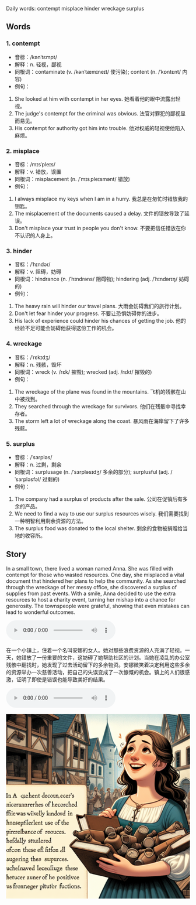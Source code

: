 Daily words: contempt misplace hinder wreckage surplus

## Words
### 1. contempt
- 音标：/kənˈtɛmpt/ <span style="cursor: pointer;" onclick="document.getElementById('audio-player-1').play()"><i class="fas fa-volume-up"></i></span>
<audio id="audio-player-1" src="audios/words/contempt.mp3" style="display:none;"></audio>
- 解释：n. 轻视，鄙视
- 同根词：contaminate (v. /kənˈtæmɪneɪt/ 使污染); content (n. /ˈkɒntɛnt/ 内容)
- 例句：
1. She looked at him with contempt in her eyes. 
她看着他的眼中流露出轻视。 
2. The judge's contempt for the criminal was obvious. 
法官对罪犯的鄙视显而易见。 
3. His contempt for authority got him into trouble. 
他对权威的轻视使他陷入麻烦。

### 2. misplace
- 音标：/mɪsˈpleɪs/ <span style="cursor: pointer;" onclick="document.getElementById('audio-player-2').play()"><i class="fas fa-volume-up"></i></span>
<audio id="audio-player-2" src="audios/words/misplace.mp3" style="display:none;"></audio>
- 解释：v. 错放，误置
- 同根词：misplacement (n. /ˈmɪsˌpleɪsmənt/ 错放)
- 例句：
1. I always misplace my keys when I am in a hurry. 
我总是在匆忙时错放我的钥匙。 
2. The misplacement of the documents caused a delay. 
文件的错放导致了延误。 
3. Don't misplace your trust in people you don't know. 
不要把信任错放在你不认识的人身上。

### 3. hinder
- 音标：/ˈhɪndər/ <span style="cursor: pointer;" onclick="document.getElementById('audio-player-3').play()"><i class="fas fa-volume-up"></i></span>
<audio id="audio-player-3" src="audios/words/hinder.mp3" style="display:none;"></audio>
- 解释：v. 阻碍，妨碍
- 同根词：hindrance (n. /ˈhɪndrəns/ 阻碍物); hindering (adj. /ˈhɪndərɪŋ/ 妨碍的)
- 例句：
1. The heavy rain will hinder our travel plans. 
大雨会妨碍我们的旅行计划。 
2. Don't let fear hinder your progress. 
不要让恐惧妨碍你的进步。 
3. His lack of experience could hinder his chances of getting the job. 
他的经验不足可能会妨碍他获得这份工作的机会。

### 4. wreckage
- 音标：/ˈrɛkɪdʒ/ <span style="cursor: pointer;" onclick="document.getElementById('audio-player-4').play()"><i class="fas fa-volume-up"></i></span>
<audio id="audio-player-4" src="audios/words/wreckage.mp3" style="display:none;"></audio>
- 解释：n. 残骸，毁坏
- 同根词：wreck (v. /rɛk/ 摧毁); wrecked (adj. /rɛkt/ 摧毁的)
- 例句：
1. The wreckage of the plane was found in the mountains. 
飞机的残骸在山中被找到。 
2. They searched through the wreckage for survivors. 
他们在残骸中寻找幸存者。 
3. The storm left a lot of wreckage along the coast. 
暴风雨在海岸留下了许多残骸。

### 5. surplus
- 音标：/ˈsɜrpləs/ <span style="cursor: pointer;" onclick="document.getElementById('audio-player-5').play()"><i class="fas fa-volume-up"></i></span>
<audio id="audio-player-5" src="audios/words/surplus.mp3" style="display:none;"></audio>
- 解释：n. 过剩，剩余
- 同根词：surplusage (n. /ˈsɜrpləsɪdʒ/ 多余的部分); surplusful (adj. /ˈsɜrpləsfəl/ 过剩的)
- 例句：
1. The company had a surplus of products after the sale. 
公司在促销后有多余的产品。 
2. We need to find a way to use our surplus resources wisely. 
我们需要找到一种明智利用剩余资源的方法。 
3. The surplus food was donated to the local shelter. 
剩余的食物被捐赠给当地的收容所。

## Story
In a small town, there lived a woman named Anna. She was filled with contempt for those who wasted resources. One day, she misplaced a vital document that hindered her plans to help the community. As she searched through the wreckage of her messy office, she discovered a surplus of supplies from past events. With a smile, Anna decided to use the extra resources to host a charity event, turning her mishap into a chance for generosity. The townspeople were grateful, showing that even mistakes can lead to wonderful outcomes.

<audio controls>
  <source src="https://files.dwong.top/2024-10-07-english.mp3" type="audio/mpeg">
  你的浏览器不支持音频元素。
</audio>
  

在一个小镇上，住着一个名叫安娜的女人。她对那些浪费资源的人充满了轻视。一天，她错放了一份重要的文件，这妨碍了她帮助社区的计划。当她在凌乱的办公室残骸中翻找时，她发现了过去活动留下的多余物资。安娜微笑着决定利用这些多余的资源举办一次慈善活动，把自己的失误变成了一次慷慨的机会。镇上的人们很感激，证明了即使是错误也能导致美好的结果。

<audio controls>
  <source src="https://files.dwong.top/2024-10-07-chinese.mp3" type="audio/mpeg">
  你的浏览器不支持音频元素。
</audio>
  

![story](./images/2024-10-07.png)

